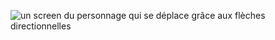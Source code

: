 ![un screen du personnage qui se déplace grâce aux flèches directionnelles](https://louism.promo-42.codeur.online/portfolio/projects/player-movement.png)
